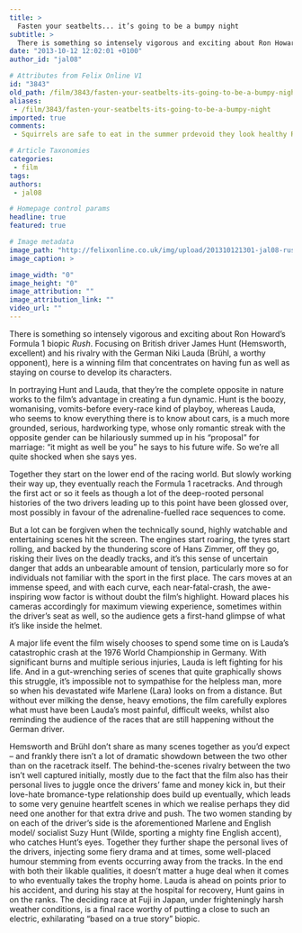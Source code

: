 ```yaml
---
title: >
  Fasten your seatbelts... it’s going to be a bumpy night
subtitle: >
  There is something so intensely vigorous and exciting about Ron Howard’s Formula 1 biopic Rush. Focusing on British driver James Hunt (Hemsworth, excellent) and his rivalry with the German Niki Lauda (Brühl, a worthy opponent), here is a winning film that concentrates on having fun as well as...
date: "2013-10-12 12:02:01 +0100"
author_id: "jal08"

# Attributes from Felix Online V1
id: "3843"
old_path: /film/3843/fasten-your-seatbelts-its-going-to-be-a-bumpy-night
aliases:
 - /film/3843/fasten-your-seatbelts-its-going-to-be-a-bumpy-night
imported: true
comments:
 - Squirrels are safe to eat in the summer prdevoid they look healthy Rabbits youll get a lot of mixed feelings Some say they are ok others say dont dare But if youre shooting rabbits in the summer they are classified as pests so theres really no harm in just throwing them in the dtich jug of water   soapplastic walmart bag for after they are gutted and youre ready to put them in a cooler or go home I dont think its a good idea to put warm game in plasticCooler with ice if you have to drive home a wayssmall game vest or just cut a stick to poke through the anklespocket knife  pruning shears to cut the legs offsquirrel call if you have one recomend the knight and haleSmall foam cushion for sittingchaps for rabbit huntingorange hat wouldnt hurtRun like a Deer    Fly like an Eagle

# Article Taxonomies
categories:
 - film
tags:
authors:
 - jal08

# Homepage control params
headline: true
featured: true

# Image metadata
image_path: "http://felixonline.co.uk/img/upload/201310121301-jal08-rush_film_still_a_l.jpg"
image_caption: >

image_width: "0"
image_height: "0"
image_attribution: ""
image_attribution_link: ""
video_url: ""
---
```


There is something so intensely vigorous and exciting about Ron Howard’s Formula 1 biopic _Rush_. Focusing on British driver James Hunt (Hemsworth, excellent) and his rivalry with the German Niki Lauda (Brühl, a worthy opponent), here is a winning film that concentrates on having fun as well as staying on course to develop its characters.

In portraying Hunt and Lauda, that they’re the complete opposite in nature works to the film’s advantage in creating a fun dynamic. Hunt is the boozy, womanising, vomits-before every-race kind of playboy, whereas Lauda, who seems to know everything there is to know about cars, is a much more grounded, serious, hardworking type, whose only romantic streak with the opposite gender can be hilariously summed up in his “proposal” for marriage: “it might as well be you” he says to his future wife. So we’re all quite shocked when she says yes.

Together they start on the lower end of the racing world. But slowly working their way up, they eventually reach the Formula 1 racetracks. And through the first act or so it feels as though a lot of the deep-rooted personal histories of the two drivers leading up to this point have been glossed over, most possibly in favour of the adrenaline-fuelled race sequences to come.

But a lot can be forgiven when the technically sound, highly watchable and entertaining scenes hit the screen. The engines start roaring, the tyres start rolling, and backed by the thundering score of Hans Zimmer, off they go, risking their lives on the deadly tracks, and it’s this sense of uncertain danger that adds an unbearable amount of tension, particularly more so for individuals not familiar with the sport in the first place. The cars moves at an immense speed, and with each curve, each near-fatal-crash, the awe-inspiring wow factor is without doubt the film’s highlight. Howard places his cameras accordingly for maximum viewing experience, sometimes within the driver’s seat as well, so the audience gets a first-hand glimpse of what it’s like inside the helmet.

A major life event the film wisely chooses to spend some time on is Lauda’s catastrophic crash at the 1976 World Championship in Germany. With significant burns and multiple serious injuries, Lauda is left fighting for his life. And in a gut-wrenching series of scenes that quite graphically shows this struggle, it’s impossible not to sympathise for the helpless man, more so when his devastated wife Marlene (Lara) looks on from a distance. But without ever milking the dense, heavy emotions, the film carefully explores what must have been Lauda’s most painful, difficult weeks, whilst also reminding the audience of the races that are still happening without the German driver.

Hemsworth and Brühl don’t share as many scenes together as you’d expect – and frankly there isn’t a lot of dramatic showdown between the two other than on the racetrack itself. The behind-the-scenes rivalry between the two isn’t well captured initially, mostly due to the fact that the film also has their personal lives to juggle once the drivers’ fame and money kick in, but their love-hate bromance-type relationship does build up eventually, which leads to some very genuine heartfelt scenes in which we realise perhaps they did need one another for that extra drive and push.
 The two women standing by on each of the driver’s side is the aforementioned Marlene and English model/ socialist Suzy Hunt (Wilde, sporting a mighty fine English accent), who catches Hunt’s eyes. Together they further shape the personal lives of the drivers, injecting some fiery drama and at times, some well-placed humour stemming from events occurring away from the tracks.
 In the end with both their likable qualities, it doesn’t matter a huge deal when it comes to who eventually takes the trophy home. Lauda is ahead on points prior to his accident, and during his stay at the hospital for recovery, Hunt gains in on the ranks. The deciding race at Fuji in Japan, under frighteningly harsh weather conditions, is a final race worthy of putting a close to such an electric, exhilarating “based on a true story” biopic.
